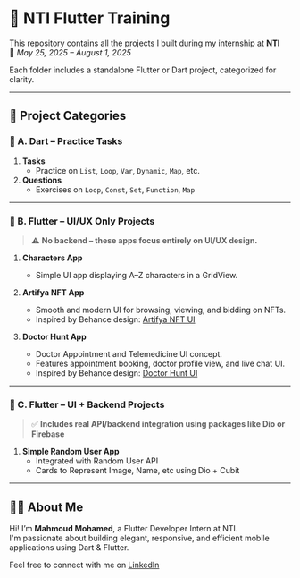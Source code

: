 # 🚀 NTI Flutter Training  

This repository contains all the projects I built during my internship at **NTI**  
📅 *May 25, 2025 – August 1, 2025*  

Each folder includes a standalone Flutter or Dart project, categorized for clarity.

---

## 📁 Project Categories

### 🧮 A. Dart – Practice Tasks

1. **Tasks**  
   - Practice on `List`, `Loop`, `Var`, `Dynamic`, `Map`, etc.
2. **Questions**  
   - Exercises on `Loop`, `Const`, `Set`, `Function`, `Map`

---

### 🎨 B. Flutter – UI/UX Only Projects  
> ⚠️ **No backend – these apps focus entirely on UI/UX design.**

1. **Characters App**  
   - Simple UI app displaying A–Z characters in a GridView.

2. **Artifya NFT App**  
   - Smooth and modern UI for browsing, viewing, and bidding on NFTs.  
   - Inspired by Behance design: [Artifya NFT UI](https://www.behance.net/gallery/228528889/Artifya-NFT-UI-App)

3. **Doctor Hunt App**  
   - Doctor Appointment and Telemedicine UI concept.  
   - Features appointment booking, doctor profile view, and live chat UI.  
   - Inspired by Behance design: [Doctor Hunt UI](https://www.behance.net/gallery/228531945/Doctor-Hunt?)

---

### 🔧 C. Flutter – UI + Backend Projects  
> ✅ **Includes real API/backend integration using packages like Dio or Firebase**

1. **Simple Random User App**  
   - Integrated with Random User API  
   - Cards to Represent Image, Name, etc using Dio + Cubit


---

## 🧑‍💻 About Me

Hi! I’m **Mahmoud Mohamed**, a Flutter Developer Intern at NTI.  
I'm passionate about building elegant, responsive, and efficient mobile applications using Dart & Flutter.

Feel free to connect with me on [LinkedIn](https://www.linkedin.com/in/mahmoud-mohamed-5938ab28a?utm_source=share&utm_campaign=share_via&utm_content=profile&utm_medium=android_app)

